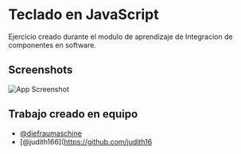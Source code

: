 # Teclado en JavaScript

Ejercicio creado durante el modulo de aprendizaje de Integracion de componentes en software.

## Screenshots

![App Screenshot](https://github.com/judith166/HTML-y-CSS3/blob/main/teclado%20javascript.png)

## Trabajo creado en equipo

- [@diefraumaschine](https://github.com/diefraumaschine)
- [@judith166](https://github.com/judith16
